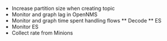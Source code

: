 * Increase partition size when creating topic
* Monitor and graph lag in OpenNMS
* Monitor and graph time spent handling flows
** Decode
** ES
* Monitor ES
* Collect rate from Minions
